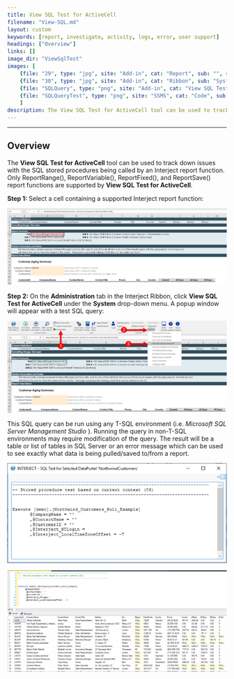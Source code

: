 ```yaml
---
title: View SQL Test for ActiveCell
filename: "View-SQL.md"
layout: custom
keywords: [report, investigate, activity, logs, error, user support]
headings: ["Overview"]
links: []
image_dir: "ViewSqlTest"
images: [
	{file: "29", type: "jpg", site: "Add-in", cat: "Report", sub: "", report: "Customer Aging Summary", ribbon: "", config: "Yes"}, 
	{file: "30", type: "jpg", site: "Add-in", cat: "Ribbon", sub: "System", report: "Customer Aging Summary", ribbon: "Advanced", config: "Yes"}, 
	{file: "SQLQuery", type: "png", site: "Add-in", cat: "View SQL Test For ActiveCell", sub: "", report: "", ribbon: "", config: ""}, 
	{file: "SQLQueryTest", type: "png", site: "SSMS", cat: "Code", sub: "", report: "", ribbon: "", config: ""}
	]
description: The View SQL Test for ActiveCell tool can be used to track down issues with the SQL stored procedures being called by an Interject report function.
---
```

* * *

## Overview

The **View SQL Test for ActiveCell** tool can be used to track down issues with the SQL stored procedures being called by an Interject report function. Only ReportRange(), ReportVariable(), ReportFixed(), and ReportSave() report functions are supported by **View SQL Test for ActiveCell**.

**Step 1:** Select a cell containing a supported Interject report function:

![](/images/ViewSqlTest/29.jpg)
<br>

**Step 2:** On the **Administration** tab in the Interject Ribbon, click **View SQL Test for ActiveCell** under the **System** drop-down menu. A popup window will appear with a test SQL query:

![](/images/ViewSqlTest/30.jpg)
<br>

This SQL query can be run using any T-SQL environment (i.e. _Microsoft SQL Server Management Studio_ ). Running the query in non-T-SQL environments may require modification of the query. The result will be a table or list of tables in SQL Server or an error message which can be used to see exactly what data is being pulled/saved to/from a report.

![](/images/ViewSqlTest/SQLQuery.png)
<br>

![](/images/ViewSqlTest/SQLQueryTest.png)
<br>
